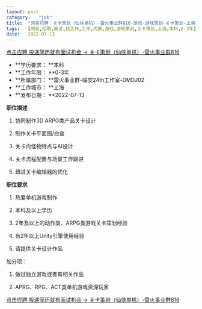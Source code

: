 ```yaml
---
layout:	post
category:	"job"
title:	"网易招聘：关卡策划（仙侠单机）-雷火事业群816-游戏-游戏策划-关卡策划-上海本科0-3年"
tags:	[网易,招聘,面试,找工作,工作,内推,游戏,游戏策划,关卡策划,上海,本科,0-3年]
date:	2022-07-13
---
```


[点击应聘 投递简历就有面试机会 ->  关卡策划（仙侠单机）-雷火事业群816](http://mobile.bole.netease.com/bole/boleDetail?id=40870&employeeId=346f03c3cda5f04c&key=all)



- **学历要求： **本科
- **工作年限： **0-3年
- **所属部门： **雷火事业群-临安24th工作室-DMDJ02
- **工作城市： **上海
- **发布日期： **2022-07-13



**职位描述**

1. 协同制作3D ARPG类产品关卡设计

2. 制作关卡平面图/白盒

3. 关卡内怪物特点与AI设计

4. 关卡流程配置与场景工作跟进

5. 跟进关卡编辑器的优化



**职位要求**

1. 热爱单机游戏制作

2. 本科及以上学历

3. 2年及以上的动作类、ARPG类游戏关卡策划经验

4. 有2年以上Unity引擎使用经验

4. 请提供关卡设计作品



加分项：

1. 做过独立游戏或者有相关作品

2. APRG、RPG、ACT类单机游戏资深玩家



[点击应聘 投递简历就有面试机会 ->  关卡策划（仙侠单机）-雷火事业群816](http://mobile.bole.netease.com/bole/boleDetail?id=40870&employeeId=346f03c3cda5f04c&key=all)